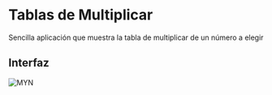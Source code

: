 # Tablas de Multiplicar
 Sencilla aplicación que muestra la tabla de multiplicar de un número a elegir

## Interfaz

![MYN](C:\Users\USUARIO\Documents\JavaEclipse\multiplicar\src\main\resources\images\MYN.png)